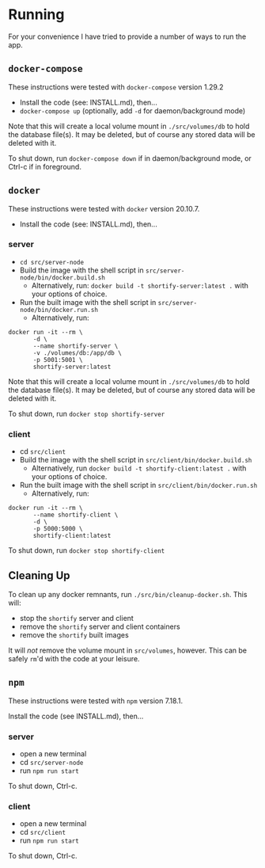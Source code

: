 # Running

For your convenience I have tried to provide a number of ways to run the app.

## `docker-compose`
These instructions were tested with `docker-compose` version 1.29.2

- Install the code (see: INSTALL.md), then...
- `docker-compose up` (optionally, add `-d` for daemon/background mode)

Note that this will create a local volume mount in `./src/volumes/db` to hold the database
file(s).  It may be deleted, but of course any stored data will be deleted with it.

To shut down, run `docker-compose down` if in daemon/background mode, or Ctrl-c if in foreground.

## `docker`
These instructions were tested with `docker` version 20.10.7.

- Install the code (see: INSTALL.md), then...

### server
- `cd src/server-node`
- Build the image with the shell script in `src/server-node/bin/docker.build.sh`
  -  Alternatively, run: `docker build -t shortify-server:latest .` with your options of choice.
- Run the built image with the shell script in `src/server-node/bin/docker.run.sh`
  - Alternatively, run:
```shell
docker run -it --rm \
       -d \
       --name shortify-server \
       -v ./volumes/db:/app/db \
       -p 5001:5001 \
       shortify-server:latest
```

Note that this will create a local volume mount in `./src/volumes/db` to hold the database
file(s).  It may be deleted, but of course any stored data will be deleted with it.

To shut down, run `docker stop shortify-server`

### client
- cd `src/client`
- Build the image with the shell script in `src/client/bin/docker.build.sh`
  - Alternatively, run `docker build -t shortify-client:latest .` with your options of choice.
- Run the built image with the shell script in `src/client/bin/docker.run.sh`
  - Alternatively, run:
```shell
docker run -it --rm \
       --name shortify-client \
       -d \
       -p 5000:5000 \
       shortify-client:latest
```

To shut down, run `docker stop shortify-client`

## Cleaning Up
To clean up any docker remnants, run `./src/bin/cleanup-docker.sh`.  This will:
- stop the `shortify` server and client
- remove the `shortify` server and client containers
- remove the `shortify` built images

It will *not* remove the volume mount in `src/volumes`, however.  This can be safely
`rm`'d with the code at your leisure.


## `npm`
These instructions were tested with `npm` version 7.18.1.

Install the code (see INSTALL.md), then...

### server
- open a new terminal
- cd `src/server-node`
- run `npm run start`

To shut down, Ctrl-c.

### client
- open a new terminal
- cd `src/client`
- run `npm run start`

To shut down, Ctrl-c.
